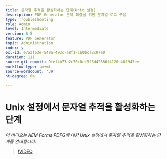 ```yaml
---
title: 문자열 추적을 활성화하는 단계(Unix 설정)
description: PDF Generator 문제 해결을 위한 문자열 로그 구성
type: Troubleshooting
role: Admin
level: Intermediate
version: 6.5
feature: PDF Generator
topic: Administration
index: y
exl-id: e7a3f63e-549a-493c-a8f1-cb0bca2c07e0
duration: 111
source-git-commit: 9fef4b77a2c70c8cf525d42686f4120e481945ee
workflow-type: tm+mt
source-wordcount: '39'
ht-degree: 0%

---
```


# Unix 설정에서 문자열 추적을 활성화하는 단계

*이 비디오는 AEM Forms PDFG에 대한 Unix 설정에서 문자열 추적을 활성화하는 단계를 안내합니다.*

>[!VIDEO](https://video.tv.adobe.com/v/335525?quality=12&learn=on)
